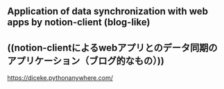 ## Application of data synchronization with web apps by notion-client (blog-like)
## ((notion-clientによるwebアプリとのデータ同期のアプリケーション（ブログ的なもの）))


https://diceke.pythonanywhere.com/

